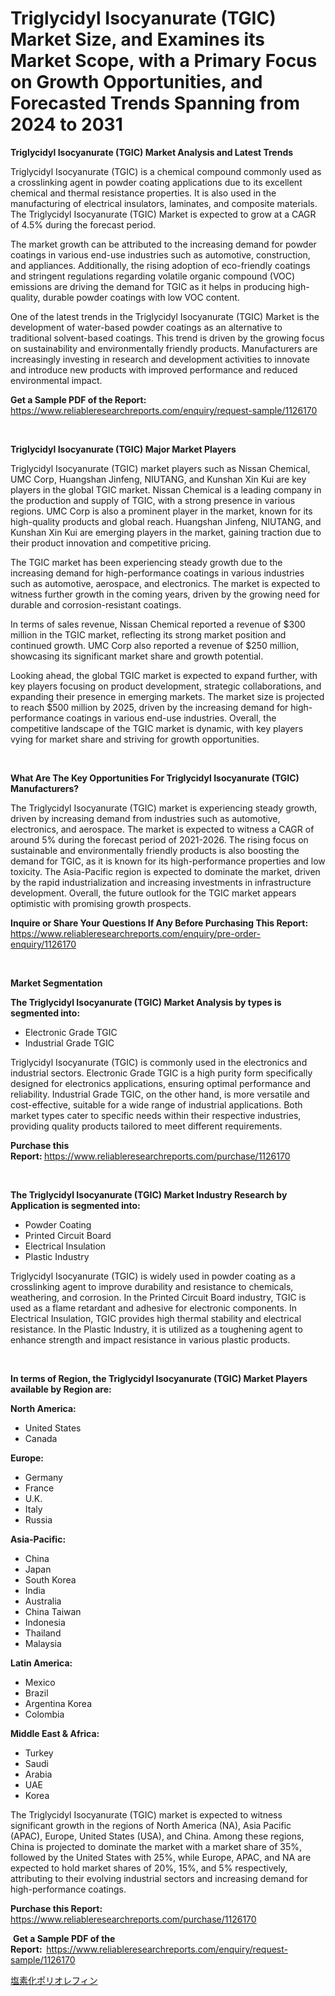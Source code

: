 <p><h1>Triglycidyl Isocyanurate (TGIC) Market Size, and Examines its Market Scope, with a Primary Focus on Growth Opportunities, and Forecasted Trends Spanning from 2024 to 2031</h1></p><p><strong>Triglycidyl Isocyanurate (TGIC) Market Analysis and Latest Trends</strong></p>
<p><p>Triglycidyl Isocyanurate (TGIC) is a chemical compound commonly used as a crosslinking agent in powder coating applications due to its excellent chemical and thermal resistance properties. It is also used in the manufacturing of electrical insulators, laminates, and composite materials. The Triglycidyl Isocyanurate (TGIC) Market is expected to grow at a CAGR of 4.5% during the forecast period.</p><p>The market growth can be attributed to the increasing demand for powder coatings in various end-use industries such as automotive, construction, and appliances. Additionally, the rising adoption of eco-friendly coatings and stringent regulations regarding volatile organic compound (VOC) emissions are driving the demand for TGIC as it helps in producing high-quality, durable powder coatings with low VOC content.</p><p>One of the latest trends in the Triglycidyl Isocyanurate (TGIC) Market is the development of water-based powder coatings as an alternative to traditional solvent-based coatings. This trend is driven by the growing focus on sustainability and environmentally friendly products. Manufacturers are increasingly investing in research and development activities to innovate and introduce new products with improved performance and reduced environmental impact.</p></p>
<p><strong>Get a Sample PDF of the Report:&nbsp;</strong> <a href="https://www.reliableresearchreports.com/enquiry/request-sample/1126170">https://www.reliableresearchreports.com/enquiry/request-sample/1126170</a></p>
<p>&nbsp;</p>
<p><strong>Triglycidyl Isocyanurate (TGIC) Major Market Players</strong></p>
<p><p>Triglycidyl Isocyanurate (TGIC) market players such as Nissan Chemical, UMC Corp, Huangshan Jinfeng, NIUTANG, and Kunshan Xin Kui are key players in the global TGIC market. Nissan Chemical is a leading company in the production and supply of TGIC, with a strong presence in various regions. UMC Corp is also a prominent player in the market, known for its high-quality products and global reach. Huangshan Jinfeng, NIUTANG, and Kunshan Xin Kui are emerging players in the market, gaining traction due to their product innovation and competitive pricing.</p><p>The TGIC market has been experiencing steady growth due to the increasing demand for high-performance coatings in various industries such as automotive, aerospace, and electronics. The market is expected to witness further growth in the coming years, driven by the growing need for durable and corrosion-resistant coatings.</p><p>In terms of sales revenue, Nissan Chemical reported a revenue of $300 million in the TGIC market, reflecting its strong market position and continued growth. UMC Corp also reported a revenue of $250 million, showcasing its significant market share and growth potential.</p><p>Looking ahead, the global TGIC market is expected to expand further, with key players focusing on product development, strategic collaborations, and expanding their presence in emerging markets. The market size is projected to reach $500 million by 2025, driven by the increasing demand for high-performance coatings in various end-use industries. Overall, the competitive landscape of the TGIC market is dynamic, with key players vying for market share and striving for growth opportunities.</p></p>
<p>&nbsp;</p>
<p><strong>What Are The Key Opportunities For Triglycidyl Isocyanurate (TGIC) Manufacturers?</strong></p>
<p><p>The Triglycidyl Isocyanurate (TGIC) market is experiencing steady growth, driven by increasing demand from industries such as automotive, electronics, and aerospace. The market is expected to witness a CAGR of around 5% during the forecast period of 2021-2026. The rising focus on sustainable and environmentally friendly products is also boosting the demand for TGIC, as it is known for its high-performance properties and low toxicity. The Asia-Pacific region is expected to dominate the market, driven by the rapid industrialization and increasing investments in infrastructure development. Overall, the future outlook for the TGIC market appears optimistic with promising growth prospects.</p></p>
<p><strong>Inquire or Share Your Questions If Any Before Purchasing This Report:</strong> <a href="https://www.reliableresearchreports.com/enquiry/pre-order-enquiry/1126170">https://www.reliableresearchreports.com/enquiry/pre-order-enquiry/1126170</a></p>
<p>&nbsp;</p>
<p><strong>Market Segmentation</strong></p>
<p><strong>The Triglycidyl Isocyanurate (TGIC) Market Analysis by types is segmented into:</strong></p>
<p><ul><li>Electronic Grade TGIC</li><li>Industrial Grade TGIC</li></ul></p>
<p><p>Triglycidyl Isocyanurate (TGIC) is commonly used in the electronics and industrial sectors. Electronic Grade TGIC is a high purity form specifically designed for electronics applications, ensuring optimal performance and reliability. Industrial Grade TGIC, on the other hand, is more versatile and cost-effective, suitable for a wide range of industrial applications. Both market types cater to specific needs within their respective industries, providing quality products tailored to meet different requirements.</p></p>
<p><strong>Purchase this Report:&nbsp;</strong><a href="https://www.reliableresearchreports.com/purchase/1126170">https://www.reliableresearchreports.com/purchase/1126170</a></p>
<p>&nbsp;</p>
<p><strong>The Triglycidyl Isocyanurate (TGIC) Market Industry Research by Application is segmented into:</strong></p>
<p><ul><li>Powder Coating</li><li>Printed Circuit Board</li><li>Electrical Insulation</li><li>Plastic Industry</li></ul></p>
<p><p>Triglycidyl Isocyanurate (TGIC) is widely used in powder coating as a crosslinking agent to improve durability and resistance to chemicals, weathering, and corrosion. In the Printed Circuit Board industry, TGIC is used as a flame retardant and adhesive for electronic components. In Electrical Insulation, TGIC provides high thermal stability and electrical resistance. In the Plastic Industry, it is utilized as a toughening agent to enhance strength and impact resistance in various plastic products.</p></p>
<p>&nbsp;</p>
<p><strong>In terms of Region, the Triglycidyl Isocyanurate (TGIC) Market Players available by Region are:</strong></p>
<p>
    <p> <strong> North America: </strong>
        <ul>
            <li>United States</li>
            <li>Canada</li>
        </ul>
        </p> 
    <p> <strong> Europe: </strong>
        <ul>
            <li>Germany</li>
            <li>France</li>
            <li>U.K.</li>
            <li>Italy</li>
            <li>Russia</li>
        </ul>
        </p> 
    <p> <strong> Asia-Pacific: </strong>
        <ul>
            <li>China</li>
            <li>Japan</li>
            <li>South Korea</li>
            <li>India</li>
            <li>Australia</li>
            <li>China Taiwan</li>
            <li>Indonesia</li>
            <li>Thailand</li>
            <li>Malaysia</li>
        </ul>
        </p> 
    <p> <strong> Latin America: </strong>
        <ul>
            <li>Mexico</li>
            <li>Brazil</li>
            <li>Argentina Korea</li>
            <li>Colombia</li>
        </ul>
        </p> 
    <p> <strong> Middle East & Africa: </strong>
        <ul>
            <li>Turkey</li>
            <li>Saudi</li>
            <li>Arabia</li>
            <li>UAE</li>
            <li>Korea</li>
        </ul>
    </p>
    </p>
<p><p>The Triglycidyl Isocyanurate (TGIC) market is expected to witness significant growth in the regions of North America (NA), Asia Pacific (APAC), Europe, United States (USA), and China. Among these regions, China is projected to dominate the market with a market share of 35%, followed by the United States with 25%, while Europe, APAC, and NA are expected to hold market shares of 20%, 15%, and 5% respectively, attributing to their evolving industrial sectors and increasing demand for high-performance coatings.</p></p>
<p><strong>Purchase this Report: </strong><a href="https://www.reliableresearchreports.com/purchase/1126170">https://www.reliableresearchreports.com/purchase/1126170</a></p>
<p>&nbsp;<strong>Get a Sample PDF of the Report:&nbsp;&nbsp;</strong><a href="https://www.reliableresearchreports.com/enquiry/request-sample/1126170">https://www.reliableresearchreports.com/enquiry/request-sample/1126170</a></p>
<p><strong></strong></p>
<p><p><a href="https://medium.com/@jamiebertrgnaum3545/%E6%AC%A1%E3%81%AE%E6%96%87%E7%AB%A0%E3%82%92%E6%97%A5%E6%9C%AC%E8%AA%9E%E3%81%AB%E7%BF%BB%E8%A8%B3%E3%81%97%E3%81%BE%E3%81%99-2024%E5%B9%B4%E3%81%8B%E3%82%892031%E5%B9%B4%E3%81%BE%E3%81%A7%E3%81%AE%E6%9C%9F%E9%96%93%E3%81%AB%E4%BA%88%E6%B8%AC%E3%81%95%E3%82%8C%E3%82%8B%E3%82%AF%E3%83%AD%E3%83%AD%E5%8C%96%E3%83%9D%E3%83%AA%E3%82%AA%E3%83%AC%E3%83%95%E3%82%A3%E3%83%B3%E5%B8%82%E5%A0%B4%E3%81%AE%E5%88%86%E6%9E%90%E3%81%A8%E8%A6%8F%E6%A8%A1-94108726eab2">塩素化ポリオレフィン</a></p></p>